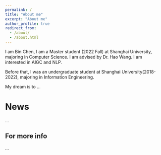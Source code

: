 ```yaml
---
permalink: /
title: "About me"
excerpt: "About me"
author_profile: true
redirect_from: 
  - /about/
  - /about.html
---
```


I am Bin Chen, I am a Master student (2022 Fall) at Shanghai University, majoring in Computer Science. I am advised by Dr. Hao Wang. I am interested in AIGC and NLP.

Before that, I was an undergraduate student at Shanghai University(2018-2022), majoring in Information Engineering.

My dream is to ...

News
======
...

For more info
------
...

